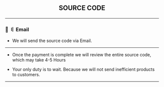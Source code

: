<h2 align="center">

SOURCE CODE

---

### 📕 〢 Email

- We will send the source code via Email.

---

- Once the payment is complete we will review the entire source code, which may take 4-5 Hours

- Your only duty is to wait. Because we will not send inefficient products to customers.

---

